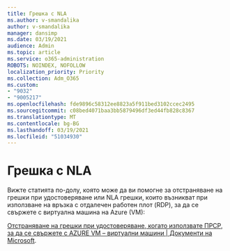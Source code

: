 ```yaml
---
title: Грешка с NLA
ms.author: v-smandalika
author: v-smandalika
manager: dansimp
ms.date: 03/19/2021
audience: Admin
ms.topic: article
ms.service: o365-administration
ROBOTS: NOINDEX, NOFOLLOW
localization_priority: Priority
ms.collection: Adm_O365
ms.custom:
- "9032"
- "9005217"
ms.openlocfilehash: fde9896c58312ee8823a5f911bed3102ccec2495
ms.sourcegitcommit: c08bed4071baa3bb5879496df3ed44fb828c8367
ms.translationtype: MT
ms.contentlocale: bg-BG
ms.lasthandoff: 03/19/2021
ms.locfileid: "51034930"
---
```

# <a name="nla-error"></a>Грешка с NLA

Вижте статията по-долу, която може да ви помогне за отстраняване на грешки при удостоверяване или NLA грешки, които възникват при използване на връзка с отдалечен работен плот (RDP), за да се свържете с виртуална машина на Azure (VM):

[Отстраняване на грешки при удостоверяване, когато използвате ПРСР, за да се свържете с AZURE VM – виртуални машини | Документи на Microsoft](https://docs.microsoft.com/troubleshoot/azure/virtual-machines/cannot-connect-rdp-azure-vm).



